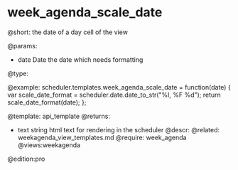 week_agenda_scale_date
=============
@short: the date of a day cell of the view

@params:
- date	Date	the date which needs formatting
	

@type:

@example:
scheduler.templates.week_agenda_scale_date = function(date) {
		var scale_date_format = scheduler.date.date_to_str("%l, %F %d");
		return scale_date_format(date);
};
    
@template:	api_template
@returns:
- text    string     html text for rendering in the scheduler
@descr:
@related:
	weekagenda_view_templates.md
@require: week_agenda
@views:weekagenda

@edition:pro